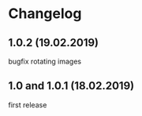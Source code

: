 # Changelog


1.0.2 (19.02.2019)
--------------------------------------------------------------------------------
bugfix rotating images


1.0 and 1.0.1 (18.02.2019)
--------------------------------------------------------------------------------
first release
